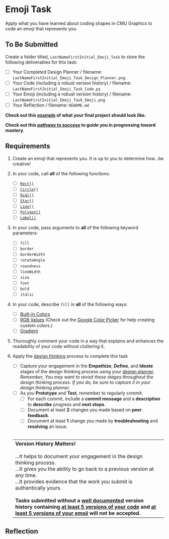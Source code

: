 # Emoji Task

Apply what you have learned about coding shapes in CMU Graphics to code an emoji that represents you.

## To Be Submitted

Create a folder titled, `LastNameFirstInitial_Emoji_Task` to store the following deliverables for this task:

* [ ] Your Completed Design Planner  / filename: `LastNameFirstInitial_Emoji_Task_Design_Planner.png`
* [ ] Your Code (including a robust version history) / filename: `LastNameFirstInitial_Emoji_Task_Code.py`
* [ ] Your Emoji (including a robust version history) / filename: `LastNameFirstInitial_Emoji_Task_Emoji.png`
* [ ] Your Reflection / filename: `README.md`

**Check out this [example](https://github.com/MrJSwotinsky/AP_Computer_Science_Principles_2025_2026/tree/main/Unit_1_Intro_to_CMU_Graphics/Tasks/Emoji_Task/Sample) of what your final project should look like.**

**Check out this [pathway to success](https://github.com/MrJSwotinsky/AP_Computer_Science_Principles_2025_2026/blob/main/Unit_1_Intro_to_CMU_Graphics/Tasks/Emoji_Task/Pathway%20to%20Success%20-%20Emoji%20Task.pdf) to guide you in progressing toward mastery.**

## Requirements

1. Create an emoji that represents you.  It is up to you to determine how...be creative!

2. In your code, call **all** of the following functions:
    * [ ] [`Rect()`](https://academy.cs.cmu.edu/docs/rect)
    * [ ] [`Circle()`](https://academy.cs.cmu.edu/docs/circle)
    * [ ] [`Oval()`](https://academy.cs.cmu.edu/docs/oval)
    * [ ] [`Star()`](https://academy.cs.cmu.edu/docs/star)
    * [ ] [`Line()`](https://academy.cs.cmu.edu/docs/line)
    * [ ] [`Polygon()`](https://academy.cs.cmu.edu/docs/polygon)
    * [ ] [`Label()`](https://academy.cs.cmu.edu/docs/label)

3. In your code, pass arguments to **all** of the following keyword parameters:
    * [ ] `fill`
    * [ ] `border` 
    * [ ] `borderWidth` 
    * [ ] `rotateAngle`  
    * [ ] `roundness` 
    * [ ] `lineWidth` 
    * [ ] `size`
    * [ ] `font`
    * [ ] `bold` 
    * [ ] `italic` 
          
4. In your code, describe `fill` in **all** of the following ways:
    * [ ] [Built-In Colors](https://academy.cs.cmu.edu/docs/builtInColors)
    * [ ] [RGB Values](https://academy.cs.cmu.edu/docs/rgbValues) (Check out the [Google Color Picker](https://www.google.com/search?q=google+color+picker) for help creating custom colors.)
    * [ ] [Gradient](https://academy.cs.cmu.edu/docs/gradients)
  
5. Thoroughly comment your code in a way that explains and enhances the readability of your code without cluttering it.

6. Apply the [design thinking](https://github.com/MrJSwotinsky/AP_Computer_Science_Principles_2025_2026/blob/main/Resources/Design%20Thinking.pdf) process to complete this task
     * [ ] Capture your engagement in the **Empathize**, **Define**, and **Ideate** stages of the design thinking process using your [design planner](https://github.com/MrJSwotinsky/AP_Computer_Science_Principles_2025_2026/blob/main/Resources/Design%20Planner.pdf).<br>*Remember, You may want to revisit these stages throughout the design thinking process.  If you do, be sure to capture it in your design thinking planner.*
     * [ ] As you **Prototype** and **Test**, remember to regularly commit.
        * [ ]  For each commit, include a **commit message** and a **description** to **describe** progress and **next steps**.
        * [ ]  Document at least **2** changes you made based on **peer feedback**.
        * [ ]  Document at least **1** change you made by **troubleshooting** and **resolving** an issue.
   <br><br>
   <table>
      <tr>
         <td>
            <b>Version History Matters!</b><br><br>
            ...It helps to document your engagement in the design thinking process.<br>
            ...It gives you the ability to go back to a previous version at any time.<br>
            ...It provides evidence that the work you submit is authentically yours.<br><br>
            <b>Tasks submitted without a <ins>well documented</ins> version history containing <ins>at least 5 versions of your code</ins> and <ins>at least 5 versions of your emoji</ins> will not be accepted.</b>
         </td>
      </tr>
   </table>

## Reflection
